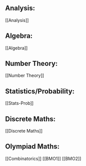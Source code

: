 ## Analysis:
[[Analysis]]

## Algebra:
[[Algebra]]
## Number Theory:
[[Number Theory]]

## Statistics/Probability:
[[Stats-Prob]]

## Discrete Maths:
[[Discrete Maths]]
## Olympiad Maths:
[[Combinatorics]]
[[BMO1]]
[[BMO2]]
